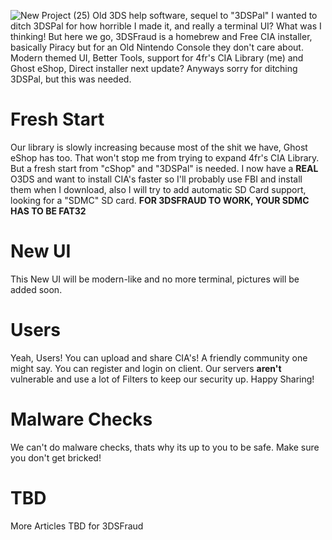 ![New Project (25)](https://github.com/ndsboy87/3DSFraud/assets/151688670/993fbcbd-21cb-4df9-99a6-5536fb1076da)
Old 3DS help software, sequel to "3DSPal" I wanted to ditch 3DSPal for how horrible I made it, and really a terminal UI? What was I thinking! But here we go, 3DSFraud is a homebrew and Free CIA installer, basically Piracy but for an Old Nintendo Console they don't care about. Modern themed UI, Better Tools, support for 4fr's CIA Library (me) and Ghost eShop, Direct installer next update? Anyways sorry for ditching 3DSPal, but this was needed.
# Fresh Start
Our library is slowly increasing because most of the shit we have, Ghost eShop has too. That won't stop me from trying to expand 4fr's CIA Library. But a fresh start from "cShop" and "3DSPal" is needed. I now have a **REAL** O3DS and want to install CIA's faster so I'll probably use FBI and install them when I download, also I will try to add automatic SD Card support, looking for a "SDMC" SD card. **FOR 3DSFRAUD TO WORK, YOUR SDMC HAS TO BE FAT32**
# New UI
This New UI will be modern-like and no more terminal, pictures will be added soon.
# Users
Yeah, Users! You can upload and share CIA's! A friendly community one might say. You can register and login on client. Our servers **aren't** vulnerable and use a lot of Filters to keep our security up. Happy Sharing!
# Malware Checks
We can't do malware checks, thats why its up to you to be safe. Make sure you don't get bricked!
# TBD
More Articles TBD for 3DSFraud
